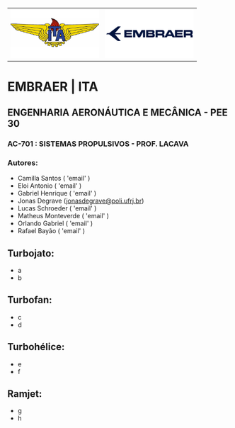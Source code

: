 <div><center>
<table><tr>
<td>
<img src="images/ITA_logo.png" alt="Instituto Tecnológico da Aeronáutica (ITA)" style="width: 200px;"/>
    </td>
<td>
<img src="images/Embraer_logo.png" alt="Empresa Brasileira de Aeronáutica (Embraer)" style="width: 200px;"/>
    </td>
    </tr></table
</center></div>

# EMBRAER | ITA

## ENGENHARIA AERONÁUTICA E MECÂNICA - PEE 30

### AC-701 : SISTEMAS PROPULSIVOS - PROF. LACAVA

### Autores:

* Camilla Santos ( 'email' )
* Eloi Antonio ( 'email' )
* Gabriel Henrique ( 'email' )
* Jonas Degrave (jonasdegrave@poli.ufrj.br)
* Lucas Schroeder  ( 'email' )
* Matheus Monteverde ( 'email' )
* Orlando Gabriel ( 'email' )
* Rafael Bayão ( 'email' )

## Turbojato:

* a
* b

## Turbofan:

* c
* d

## Turbohélice:

* e
* f

## Ramjet:

* g
* h
